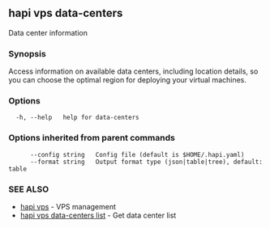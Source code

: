 ## hapi vps data-centers

Data center information

### Synopsis

Access information on available data centers, including location details, so you can choose the optimal region for deploying your virtual machines.

### Options

```
  -h, --help   help for data-centers
```

### Options inherited from parent commands

```
      --config string   Config file (default is $HOME/.hapi.yaml)
      --format string   Output format type (json|table|tree), default: table
```

### SEE ALSO

* [hapi vps](hapi_vps.md)	 - VPS management
* [hapi vps data-centers list](hapi_vps_data-centers_list.md)	 - Get data center list


